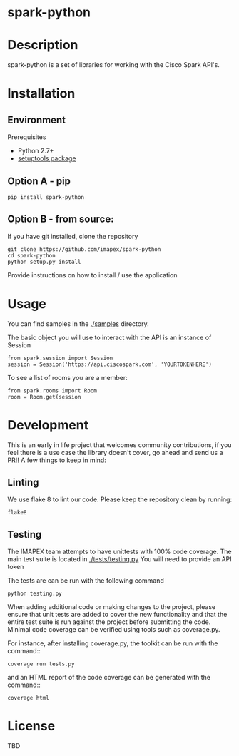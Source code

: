# spark-python


# Description

spark-python is a set of libraries for working with the Cisco Spark API's.

# Installation

## Environment

Prerequisites

* Python 2.7+
* [setuptools package](https://pypi.python.org/pypi/setuptools)

## Option A - pip

    pip install spark-python

## Option B - from source:

If you have git installed, clone the repository

    git clone https://github.com/imapex/spark-python
    cd spark-python
    python setup.py install


Provide instructions on how to install / use the application

# Usage

You can find samples in the [./samples](./samples) directory.

The basic object you will use to interact with the API is an instance of Session

    from spark.session import Session
    session = Session('https://api.ciscospark.com', 'YOURTOKENHERE')

To see a list of rooms you are a member:

    from spark.rooms import Room
    room = Room.get(session


# Development

This is an early in life project that welcomes community contributions, if you feel there is a use case
the library doesn't cover, go ahead and send us a PR!!  A few things to keep in mind:



## Linting

We use flake 8 to lint our code. Please keep the repository clean by running:

    flake8

## Testing

The IMAPEX team attempts to have unittests with  100% code coverage. The main test suite is located in [./tests/testing.py](./tests/testing.py)
You will need to provide an API token

The tests are can be run with the following command

    python testing.py


When adding additional code or making changes to the project, please ensure that unit tests are added to cover the
new functionality and that the entire test suite is run against the project before submitting the code.
Minimal code coverage can be verified using tools such as coverage.py.

For instance, after installing coverage.py, the toolkit can be run with the command::

    coverage run tests.py

and an HTML report of the code coverage can be generated with the command::

    coverage html


# License


TBD
